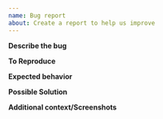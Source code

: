 ```yaml
---
name: Bug report
about: Create a report to help us improve
---
```


**Describe the bug**
<!--- A clear and concise description of what the bug is. -->


**To Reproduce**
<!--- Steps to reproduce the behavior -->

**Expected behavior**
<!--- A clear and concise description of what you expected to happen. -->

**Possible Solution**
<!--- Only if you have suggestions on a fix for the bug -->

**Additional context/Screenshots**
<!-- Add any other context about the problem here. If applicable, add screenshots to help explain. -->
